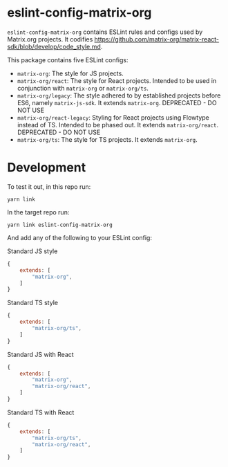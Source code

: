 # eslint-config-matrix-org

`eslint-config-matrix-org` contains ESLint rules and configs used by Matrix.org
projects. It codifies
https://github.com/matrix-org/matrix-react-sdk/blob/develop/code_style.md.

This package contains five ESLint configs:

- `matrix-org`: The style for JS projects.
- `matrix-org/react`: The style for React projects. Intended to be used in
  conjunction with `matrix-org` or `matrix-org/ts`.
- `matrix-org/legacy`: The style adhered to by established projects before ES6,
  namely `matrix-js-sdk`. It extends `matrix-org`. DEPRECATED - DO NOT USE
- `matrix-org/react-legacy`: Styling for React projects using Flowtype instead
  of TS. Intended to be phased out. It extends `matrix-org/react`. DEPRECATED -
  DO NOT USE
- `matrix-org/ts`: The style for TS projects. It extends `matrix-org`.

# Development

To test it out, in this repo run:
```
yarn link
```

In the target repo run:
```
yarn link eslint-config-matrix-org
```

And add any of the following to your ESLint config:

Standard JS style
```js
{
    extends: [
        "matrix-org",
    ]
}
```

Standard TS style
```js
{
    extends: [
        "matrix-org/ts",
    ]
}
```

Standard JS with React
```js
{
    extends: [
        "matrix-org",
        "matrix-org/react",
    ]
}
```

Standard TS with React
```js
{
    extends: [
        "matrix-org/ts",
        "matrix-org/react",
    ]
}
```
